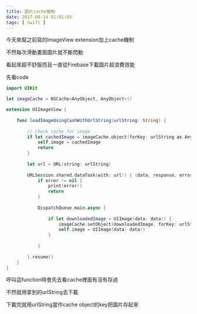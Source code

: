 ```yaml
---
title: 圖片cache機制
date: 2017-08-14 01:01:03
tags: [ Swift ]
---
```


今天來幫之前寫的ImageView extension加上cache機制

不然每次滑動畫面圖片就不斷閃動

看起來超不舒服而且一直從Firebase下載圖片超浪費效能

<!--more-->

先看code

```swift
import UIKit

let imageCache = NSCache<AnyObject, AnyObject>()

extension UIImageView {
    
    func loadImageUsingCashWithUrlString(urlString: String) {
        
        // Check cache for image
        if let cachedImage = imageCache.object(forKey: urlString as AnyObject) as? UIImage {
            self.image = cachedImage
            return
        }
        
        let url = URL(string: urlString)
        
        URLSession.shared.dataTask(with: url!) { (data, response, error) in
            if error != nil {
                print(error!)
                return
            }
            
            DispatchQueue.main.async {
                
                if let downloadedImage = UIImage(data: data!) {
                    imageCache.setObject(downloadedImage, forKey: urlString as AnyObject)
                    self.image = UIImage(data: data!)
                }
                
            }
            
        }.resume()
    }
}

```

呼叫這function時會先去看cache裡面有沒有存過

不然就用拿到的urlString去下載

下載完就用urlString當作cache object的key把圖片存起來
